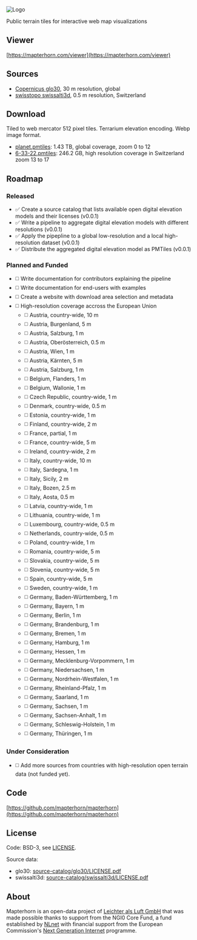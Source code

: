 <picture>
  <source media="(prefers-color-scheme: dark)" srcset="https://mapterhorn.github.io/.github/brand/screen/mapterhorn-logo-darkmode.png">
  <source media="(prefers-color-scheme: light)" srcset="https://mapterhorn.github.io/.github/brand/screen/mapterhorn-logo.png">
  <img alt="Logo" src="https://mapterhorn.github.io/.github/brand/screen/mapterhorn-logo.png">
</picture>

Public terrain tiles for interactive web map visualizations

## Viewer

[https://mapterhorn.com/viewer](https://mapterhorn.com/viewer)

## Sources

- [Copernicus glo30](https://github.com/mapterhorn/mapterhorn/tree/main/source-catalog/glo30), 30 m resolution, global
- [swisstopo swissalti3d](https://github.com/mapterhorn/mapterhorn/tree/main/source-catalog/swissalti3d), 0.5 m resolution, Switzerland

## Download

Tiled to web mercator 512 pixel tiles. Terrarium elevation encoding. Webp image format.

- [planet.pmtiles](https://download.mapterhorn.com/planet.pmtiles): 1.43 TB, global coverage, zoom 0 to 12
- [6-33-22.pmtiles](https://download.mapterhorn.com/6-33-22.pmtiles): 246.2 GB, high resolution coverage in Switzerland zoom 13 to 17

## Roadmap

### Released

- ✅ Create a source catalog that lists available open digital elevation models and their licenses (v0.0.1)
- ✅ Write a pipeline to aggregate digital elevation models with different resolutions (v0.0.1)
- ✅ Apply the pipepline to a global low-resolution and a local high-resolution dataset (v0.0.1)
- ✅ Distribute the aggregated digital elevation model as PMTiles (v0.0.1)

### Planned and Funded

- ◻️ Write documentation for contributors explaining the pipeline
- ◻️ Write documentation for end-users with examples 
- ◻️ Create a website with download area selection and metadata
- ◻️ High-resolution coverage accross the European Union
  - ◻️ Austria, country-wide, 10 m
  - ◻️ Austria, Burgenland, 5 m
  - ◻️ Austria, Salzburg, 1 m
  - ◻️ Austria, Oberösterreich, 0.5 m
  - ◻️ Austria, Wien, 1 m
  - ◻️ Austria, Kärnten, 5 m
  - ◻️ Austria, Salzburg, 1 m
  - ◻️ Belgium, Flanders, 1 m
  - ◻️ Belgium, Wallonie, 1 m
  - ◻️ Czech Republic, country-wide, 1 m
  - ◻️ Denmark, country-wide, 0.5 m
  - ◻️ Estonia, country-wide, 1 m
  - ◻️ Finland, country-wide, 2 m
  - ◻️ France, partial, 1 m
  - ◻️ France, country-wide, 5 m
  - ◻️ Ireland, country-wide, 2 m
  - ◻️ Italy, country-wide, 10 m
  - ◻️ Italy, Sardegna, 1 m
  - ◻️ Italy, Sicily, 2 m
  - ◻️ Italy, Bozen, 2.5 m
  - ◻️ Italy, Aosta, 0.5 m
  - ◻️ Latvia, country-wide, 1 m
  - ◻️ Lithuania, country-wide, 1 m
  - ◻️ Luxembourg, country-wide, 0.5 m
  - ◻️ Netherlands, country-wide, 0.5 m
  - ◻️ Poland, country-wide, 1 m
  - ◻️ Romania, country-wide, 5 m
  - ◻️ Slovakia, country-wide, 5 m
  - ◻️ Slovenia, country-wide, 5 m
  - ◻️ Spain, country-wide, 5 m
  - ◻️ Sweden, country-wide, 1 m
  - ◻️ Germany, Baden-Württemberg, 1 m
  - ◻️ Germany, Bayern, 1 m
  - ◻️ Germany, Berlin, 1 m
  - ◻️ Germany, Brandenburg, 1 m
  - ◻️ Germany, Bremen, 1 m
  - ◻️ Germany, Hamburg, 1 m
  - ◻️ Germany, Hessen, 1 m
  - ◻️ Germany, Mecklenburg-Vorpommern, 1 m
  - ◻️ Germany, Niedersachsen, 1 m
  - ◻️ Germany, Nordrhein-Westfalen, 1 m
  - ◻️ Germany, Rheinland-Pfalz, 1 m
  - ◻️ Germany, Saarland, 1 m
  - ◻️ Germany, Sachsen, 1 m
  - ◻️ Germany, Sachsen-Anhalt, 1 m
  - ◻️ Germany, Schleswig-Holstein, 1 m
  - ◻️ Germany, Thüringen, 1 m

### Under Consideration

- ◻️ Add more sources from countries with high-resolution open terrain data (not funded yet).

## Code

[https://github.com/mapterhorn/mapterhorn](https://github.com/mapterhorn/mapterhorn)

## License

Code: BSD-3, see [LICENSE](https://github.com/mapterhorn/mapterhorn/blob/main/LICENSE).

Source data:
- glo30: [source-catalog/glo30/LICENSE.pdf](source-catalog/glo30/LICENSE.pdf)
- swissalti3d: [source-catalog/swissalti3d/LICENSE.pdf](source-catalog/swissalti3d/LICENSE.pdf)

## About

Mapterhorn is an open-data project of [Leichter als Luft GmbH](https://leichteralsluft.ch/) that was made possible thanks to support from the NGI0 Core Fund, a fund established by [NLnet](https://nlnet.nl/) with financial support from the European Commission's [Next Generation Internet](https://ngi.eu/) programme.
